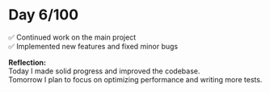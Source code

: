 # Day 6/100

✅ Continued work on the main project  
✅ Implemented new features and fixed minor bugs  

**Reflection:**  
Today I made solid progress and improved the codebase.  
Tomorrow I plan to focus on optimizing performance and writing more tests.  
